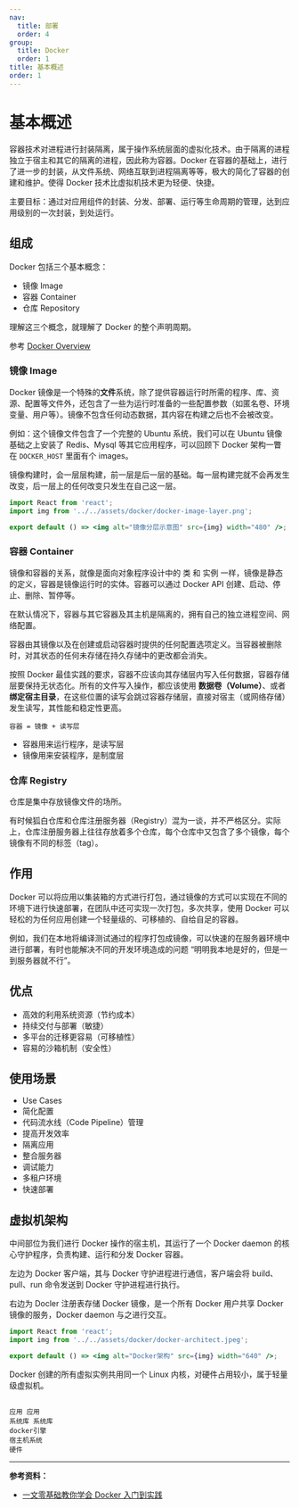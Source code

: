 ```yaml
---
nav:
  title: 部署
  order: 4
group:
  title: Docker
  order: 1
title: 基本概述
order: 1
---
```


# 基本概述

容器技术对进程进行封装隔离，属于操作系统层面的虚拟化技术。由于隔离的进程独立于宿主和其它的隔离的进程，因此称为容器。Docker 在容器的基础上，进行了进一步的封装，从文件系统、网络互联到进程隔离等等，极大的简化了容器的创建和维护。使得 Docker 技术比虚拟机技术更为轻便、快捷。

主要目标：通过对应用组件的封装、分发、部署、运行等生命周期的管理，达到应用级别的一次封装，到处运行。

## 组成

Docker 包括三个基本概念：

- 镜像 Image
- 容器 Container
- 仓库 Repository

理解这三个概念，就理解了 Docker 的整个声明周期。

参考 [Docker Overview](https://docs.docker.com/engine/docker-overview/)

### 镜像 Image

Docker 镜像是一个特殊的**文件**系统，除了提供容器运行时所需的程序、库、资源、配置等文件外，还包含了一些为运行时准备的一些配置参数（如匿名卷、环境变量、用户等）。镜像不包含任何动态数据，其内容在构建之后也不会被改变。

例如：这个镜像文件包含了一个完整的 Ubuntu 系统，我们可以在 Ubuntu 镜像基础之上安装了 Redis、Mysql 等其它应用程序，可以回顾下 Docker 架构一瞥 在 `DOCKER_HOST` 里面有个 images。

镜像构建时，会一层层构建，前一层是后一层的基础。每一层构建完就不会再发生改变，后一层上的任何改变只发生在自己这一层。

```jsx | inline
import React from 'react';
import img from '../../assets/docker/docker-image-layer.png';

export default () => <img alt="镜像分层示意图" src={img} width="480" />;
```

### 容器 Container

镜像和容器的关系，就像是面向对象程序设计中的 类 和 实例 一样，镜像是静态的定义，容器是镜像运行时的实体。容器可以通过 Docker API 创建、启动、停止、删除、暂停等。

在默认情况下，容器与其它容器及其主机是隔离的，拥有自己的独立进程空间、网络配置。

容器由其镜像以及在创建或启动容器时提供的任何配置选项定义。当容器被删除时，对其状态的任何未存储在持久存储中的更改都会消失。

按照 Docker 最佳实践的要求，容器不应该向其存储层内写入任何数据，容器存储层要保持无状态化。所有的文件写入操作，都应该使用 **数据卷（Volume）**、或者**绑定宿主目录**，在这些位置的读写会跳过容器存储层，直接对宿主（或网络存储）发生读写，其性能和稳定性更高。

```
容器 = 镜像 + 读写层
```

- 容器用来运行程序，是读写层
- 镜像用来安装程序，是制度层

### 仓库 Registry

仓库是集中存放镜像文件的场所。

有时候狐白仓库和仓库注册服务器（Registry）混为一谈，并不严格区分。实际上，仓库注册服务器上往往存放着多个仓库，每个仓库中又包含了多个镜像，每个镜像有不同的标签（tag）。

## 作用

Docker 可以将应用以集装箱的方式进行打包，通过镜像的方式可以实现在不同的环境下进行快速部署，在团队中还可实现一次打包，多次共享，使用 Docker 可以轻松的为任何应用创建一个轻量级的、可移植的、自给自足的容器。

例如，我们在本地将编译测试通过的程序打包成镜像，可以快速的在服务器环境中进行部署，有时也能解决不同的开发环境造成的问题 “明明我本地是好的，但是一到服务器就不行”。

## 优点

- 高效的利用系统资源（节约成本）
- 持续交付与部署（敏捷）
- 多平台的迁移更容易（可移植性）
- 容易的沙箱机制（安全性）

## 使用场景

- Use Cases
- 简化配置
- 代码流水线（Code Pipeline）管理
- 提高开发效率
- 隔离应用
- 整合服务器
- 调试能力
- 多租户环境
- 快速部署

## 虚拟机架构

中间部位为我们进行 Docker 操作的宿主机，其运行了一个 Docker daemon 的核心守护程序，负责构建、运行和分发 Docker 容器。

左边为 Docker 客户端，其与 Docker 守护进程进行通信，客户端会将 build、pull、run 命令发送到 Docker 守护进程进行执行。

右边为 Docler 注册表存储 Docker 镜像，是一个所有 Docker 用户共享 Docker 镜像的服务，Docker daemon 与之进行交互。

```jsx | inline
import React from 'react';
import img from '../../assets/docker/docker-architect.jpeg';

export default () => <img alt="Docker架构" src={img} width="640" />;
```

Docker 创建的所有虚拟实例共用同一个 Linux 内核，对硬件占用较小，属于轻量级虚拟机。

```

应用 应用
系统库 系统库
docker引擎
宿主机系统
硬件

```

---

**参考资料：**

- [一文零基础教你学会 Docker 入门到实践](https://cnodejs.org/topic/5d8c0df7e86cfb0d2a645c61)
